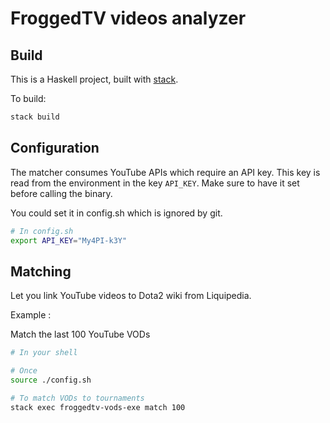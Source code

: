 # FroggedTV videos analyzer

## Build

This is a Haskell project, built with [stack](http://haskellstack.org).

To build:

```bash
stack build
```

## Configuration

The matcher consumes YouTube APIs which require an API key. This key is read
from the environment in the key `API_KEY`. Make sure to have it set before
calling the binary.

You could set it in config.sh which is ignored by git.

```bash
# In config.sh
export API_KEY="My4PI-k3Y"
```

## Matching

Let you link YouTube videos to Dota2 wiki from Liquipedia.

Example :

Match the last 100 YouTube VODs

```bash
# In your shell

# Once
source ./config.sh

# To match VODs to tournaments
stack exec froggedtv-vods-exe match 100
```
